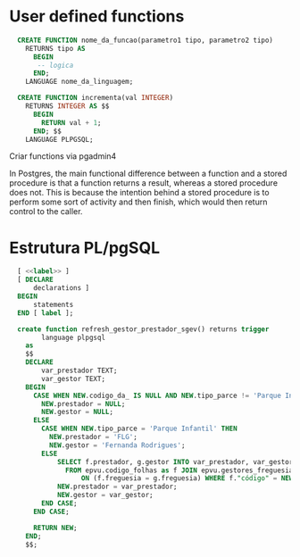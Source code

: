 # User defined functions

```sql
  CREATE FUNCTION nome_da_funcao(parametro1 tipo, parametro2 tipo)
    RETURNS tipo AS
      BEGIN
       -- logica
      END;
    LANGUAGE nome_da_linguagem;
```

```sql
  CREATE FUNCTION incrementa(val INTEGER) 
    RETURNS INTEGER AS $$
      BEGIN
        RETURN val + 1;
      END; $$
    LANGUAGE PLPGSQL;
```
Criar functions via pgadmin4


In Postgres, the main functional difference between a function and a stored procedure is that a function returns a result, whereas a stored procedure does not. This is because the intention behind a stored procedure is to perform some sort of activity and then finish, which would then return control to the caller.

# Estrutura PL/pgSQL

```sql
  [ <<label>> ]
  [ DECLARE
      declarations ]
  BEGIN
      statements
  END [ label ];
```

```sql
  create function refresh_gestor_prestador_sgev() returns trigger
        language plpgsql
    as
    $$
    DECLARE
        var_prestador TEXT;
        var_gestor TEXT;
    BEGIN
      CASE WHEN NEW.codigo_da_ IS NULL AND NEW.tipo_parce != 'Parque Infantil' THEN
        NEW.prestador = NULL;
        NEW.gestor = NULL;
      ELSE
        CASE WHEN NEW.tipo_parce = 'Parque Infantil' THEN
          NEW.prestador = 'FLG';
          NEW.gestor = 'Fernanda Rodrigues';
        ELSE
            SELECT f.prestador, g.gestor INTO var_prestador, var_gestor
              FROM epvu.codigo_folhas as f JOIN epvu.gestores_freguesia as g
                  ON (f.freguesia = g.freguesia) WHERE f."código" = NEW.codigo_da_ LIMIT 1;
            NEW.prestador = var_prestador;
            NEW.gestor = var_gestor;
        END CASE;
      END CASE;

      RETURN NEW;
    END;
    $$;
```



